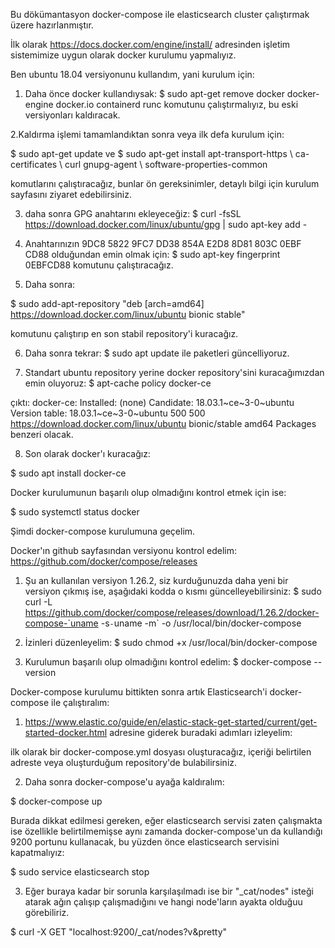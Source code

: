 Bu dökümantasyon docker-compose ile elasticsearch cluster çalıştırmak üzere hazırlanmıştır.

İlk olarak https://docs.docker.com/engine/install/ adresinden işletim sistemimize uygun olarak docker kurulumu yapmalıyız.

Ben ubuntu 18.04 versiyonunu kullandım, yani kurulum için:

1. Daha önce docker kullandıysak:
$ sudo apt-get remove docker docker-engine docker.io containerd runc
komutunu çalıştırmalıyız, bu eski versiyonları kaldıracak.

2.Kaldırma işlemi tamamlandıktan sonra veya ilk defa kurulum için:

$ sudo apt-get update
ve
$ sudo apt-get install apt-transport-https \ ca-certificates \ curl gnupg-agent \ software-properties-common
  
komutlarını çalıştıracağız, bunlar ön gereksinimler, detaylı bilgi için kurulum sayfasını ziyaret edebilirsiniz.

3. daha sonra GPG anahtarını ekleyeceğiz:
$ curl -fsSL https://download.docker.com/linux/ubuntu/gpg | sudo apt-key add -

4. Anahtarınızın 9DC8 5822 9FC7 DD38 854A  E2D8 8D81 803C 0EBF CD88 olduğundan emin olmak için:
$ sudo apt-key fingerprint 0EBFCD88
komutunu çalıştıracağız.

5. Daha sonra:

$ sudo add-apt-repository "deb [arch=amd64] https://download.docker.com/linux/ubuntu bionic stable"
   
komutunu çalıştırıp en son stabil repository'i kuracağız.

6. Daha sonra tekrar:
$ sudo apt update
ile paketleri güncelliyoruz.

7. Standart ubuntu repository yerine docker repository'sini kuracağımızdan emin oluyoruz:
$ apt-cache policy docker-ce

çıktı:
docker-ce:
  Installed: (none)
  Candidate: 18.03.1~ce~3-0~ubuntu
  Version table:
     18.03.1~ce~3-0~ubuntu 500
        500 https://download.docker.com/linux/ubuntu bionic/stable amd64 Packages
benzeri olacak.

8. Son olarak docker'ı kuracağız:

$ sudo apt install docker-ce

Docker kurulumunun başarılı olup olmadığını kontrol etmek için ise:

$ sudo systemctl status docker

Şimdi docker-compose kurulumuna geçelim.

Docker'ın github sayfasından versiyonu kontrol edelim:
https://github.com/docker/compose/releases
1. Şu an kullanılan versiyon 1.26.2, siz kurduğunuzda daha yeni bir versiyon çıkmış ise, aşağıdaki kodda o kısmı güncelleyebilirsiniz:
$ sudo curl -L https://github.com/docker/compose/releases/download/1.26.2/docker-compose-`uname -s`-`uname -m` -o /usr/local/bin/docker-compose

2. İzinleri düzenleyelim:
$ sudo chmod +x /usr/local/bin/docker-compose

3. Kurulumun başarılı olup olmadığını kontrol edelim:
$ docker-compose --version

Docker-compose kurulumu bittikten sonra artık Elasticsearch'i docker-compose ile çalıştıralım:

1. https://www.elastic.co/guide/en/elastic-stack-get-started/current/get-started-docker.html adresine giderek buradaki  adımları izleyelim:

ilk olarak bir docker-compose.yml dosyası oluşturacağız, içeriği belirtilen adreste veya oluşturduğum repository'de bulabilirsiniz.

2. Daha sonra docker-compose'u ayağa kaldıralım:

$ docker-compose up

Burada dikkat edilmesi gereken, eğer elasticsearch servisi zaten çalışmakta ise özellikle belirtilmemişse aynı zamanda docker-compose'un da kullandığı 9200 portunu kullanacak, bu yüzden önce elasticsearch servisini kapatmalıyız:

$ sudo service elasticsearch stop

3. Eğer buraya kadar bir sorunla karşılaşılmadı ise bir "_cat/nodes" isteği atarak ağın çalışıp çalışmadığını ve hangi node'ların ayakta olduğuu görebiliriz.

$ curl -X GET "localhost:9200/_cat/nodes?v&pretty"
